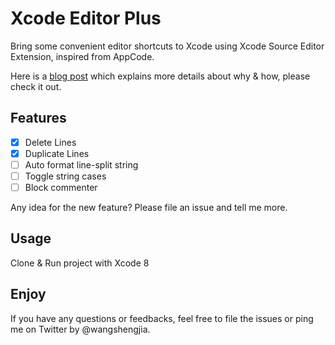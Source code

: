 # Xcode Editor Plus
Bring some convenient editor shortcuts to Xcode using Xcode Source Editor Extension, inspired from AppCode.

Here is a [blog post](http://allblue.me/xcode/2016/06/28/Build-your-own-Xcode-8-source-editor-extension/) which explains more details about why & how, please check it out.

## Features

- [x] Delete Lines
- [x] Duplicate Lines
- [ ] Auto format line-split string
- [ ] Toggle string cases
- [ ] Block commenter

Any idea for the new feature? Please file an issue and tell me more.

## Usage
Clone & Run project with Xcode 8

## Enjoy
If you have any questions or feedbacks, feel free to file the issues or ping me on Twitter by @wangshengjia.


